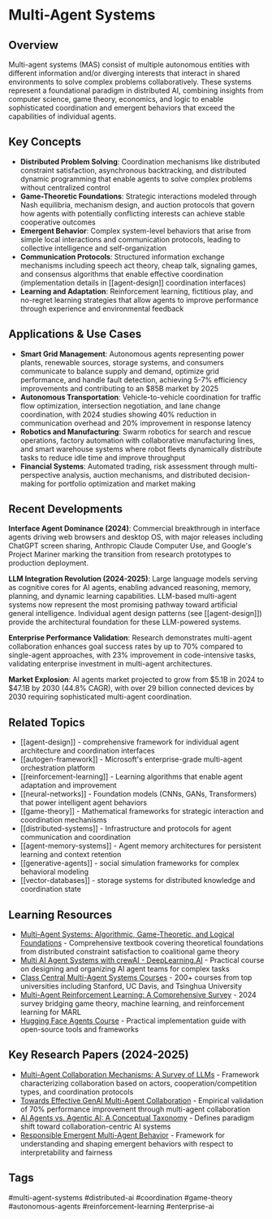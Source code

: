 # Multi-Agent Systems

## Overview
Multi-agent systems (MAS) consist of multiple autonomous entities with different information and/or diverging interests that interact in shared environments to solve complex problems collaboratively. These systems represent a foundational paradigm in distributed AI, combining insights from computer science, game theory, economics, and logic to enable sophisticated coordination and emergent behaviors that exceed the capabilities of individual agents.

## Key Concepts
- **Distributed Problem Solving**: Coordination mechanisms like distributed constraint satisfaction, asynchronous backtracking, and distributed dynamic programming that enable agents to solve complex problems without centralized control
- **Game-Theoretic Foundations**: Strategic interactions modeled through Nash equilibria, mechanism design, and auction protocols that govern how agents with potentially conflicting interests can achieve stable cooperative outcomes
- **Emergent Behavior**: Complex system-level behaviors that arise from simple local interactions and communication protocols, leading to collective intelligence and self-organization
- **Communication Protocols**: Structured information exchange mechanisms including speech act theory, cheap talk, signaling games, and consensus algorithms that enable effective coordination (implementation details in [[agent-design]] coordination interfaces)
- **Learning and Adaptation**: Reinforcement learning, fictitious play, and no-regret learning strategies that allow agents to improve performance through experience and environmental feedback

## Applications & Use Cases
- **Smart Grid Management**: Autonomous agents representing power plants, renewable sources, storage systems, and consumers communicate to balance supply and demand, optimize grid performance, and handle fault detection, achieving 5-7% efficiency improvements and contributing to an $85B market by 2025
- **Autonomous Transportation**: Vehicle-to-vehicle coordination for traffic flow optimization, intersection negotiation, and lane change coordination, with 2024 studies showing 40% reduction in communication overhead and 20% improvement in response latency
- **Robotics and Manufacturing**: Swarm robotics for search and rescue operations, factory automation with collaborative manufacturing lines, and smart warehouse systems where robot fleets dynamically distribute tasks to reduce idle time and improve throughput
- **Financial Systems**: Automated trading, risk assessment through multi-perspective analysis, auction mechanisms, and distributed decision-making for portfolio optimization and market making

## Recent Developments
**Interface Agent Dominance (2024)**: Commercial breakthrough in interface agents driving web browsers and desktop OS, with major releases including ChatGPT screen sharing, Anthropic Claude Computer Use, and Google's Project Mariner marking the transition from research prototypes to production deployment.

**LLM Integration Revolution (2024-2025)**: Large language models serving as cognitive cores for AI agents, enabling advanced reasoning, memory, planning, and dynamic learning capabilities. LLM-based multi-agent systems now represent the most promising pathway toward artificial general intelligence. Individual agent design patterns (see [[agent-design]]) provide the architectural foundation for these LLM-powered systems.

**Enterprise Performance Validation**: Research demonstrates multi-agent collaboration enhances goal success rates by up to 70% compared to single-agent approaches, with 23% improvement in code-intensive tasks, validating enterprise investment in multi-agent architectures.

**Market Explosion**: AI agents market projected to grow from $5.1B in 2024 to $47.1B by 2030 (44.8% CAGR), with over 29 billion connected devices by 2030 requiring sophisticated multi-agent coordination.

## Related Topics
- [[agent-design]] - comprehensive framework for individual agent architecture and coordination interfaces
- [[autogen-framework]] - Microsoft's enterprise-grade multi-agent orchestration platform
- [[reinforcement-learning]] - Learning algorithms that enable agent adaptation and improvement
- [[neural-networks]] - Foundation models (CNNs, GANs, Transformers) that power intelligent agent behaviors
- [[game-theory]] - Mathematical frameworks for strategic interaction and coordination mechanisms
- [[distributed-systems]] - Infrastructure and protocols for agent communication and coordination
- [[agent-memory-systems]] - Agent memory architectures for persistent learning and context retention
- [[generative-agents]] - social simulation frameworks for complex behavioral modeling
- [[vector-databases]] - storage systems for distributed knowledge and coordination state

## Learning Resources
- [Multi-Agent Systems: Algorithmic, Game-Theoretic, and Logical Foundations](https://www.masfoundations.org/mas.pdf) - Comprehensive textbook covering theoretical foundations from distributed constraint satisfaction to coalitional game theory
- [Multi AI Agent Systems with crewAI - DeepLearning.AI](https://www.deeplearning.ai/short-courses/multi-ai-agent-systems-with-crewai/) - Practical course on designing and organizing AI agent teams for complex tasks
- [Class Central Multi-Agent Systems Courses](https://www.classcentral.com/subject/multi-agent-systems) - 200+ courses from top universities including Stanford, UC Davis, and Tsinghua University
- [Multi-Agent Reinforcement Learning: A Comprehensive Survey](https://arxiv.org/abs/2312.10256) - 2024 survey bridging game theory, machine learning, and reinforcement learning for MARL
- [Hugging Face Agents Course](https://huggingface.co/learn/agents-course/en/unit2/smolagents/multi_agent_systems) - Practical implementation guide with open-source tools and frameworks

## Key Research Papers (2024-2025)
- [Multi-Agent Collaboration Mechanisms: A Survey of LLMs](https://arxiv.org/abs/2501.06322) - Framework characterizing collaboration based on actors, cooperation/competition types, and coordination protocols
- [Towards Effective GenAI Multi-Agent Collaboration](https://arxiv.org/abs/2412.05449) - Empirical validation of 70% performance improvement through multi-agent collaboration
- [AI Agents vs. Agentic AI: A Conceptual Taxonomy](https://arxiv.org/abs/2505.10468) - Defines paradigm shift toward collaboration-centric AI systems
- [Responsible Emergent Multi-Agent Behavior](https://arxiv.org/abs/2311.01609) - Framework for understanding and shaping emergent behaviors with respect to interpretability and fairness

## Tags
#multi-agent-systems #distributed-ai #coordination #game-theory #autonomous-agents #reinforcement-learning #enterprise-ai
